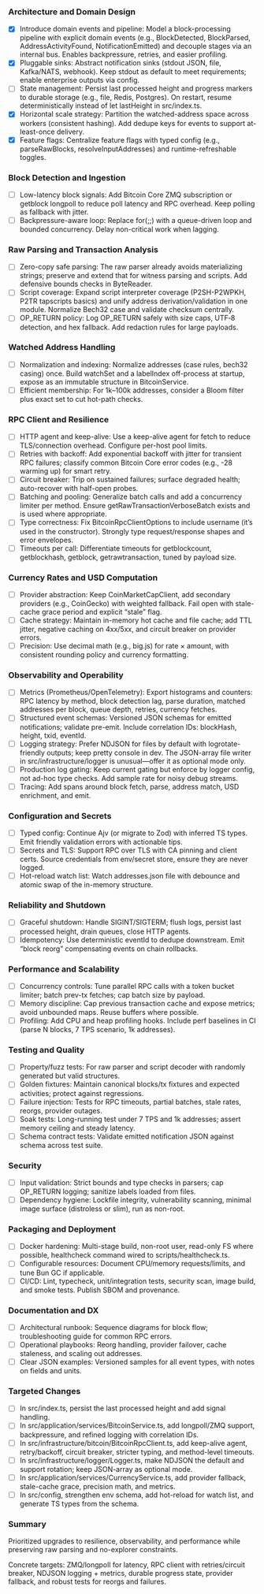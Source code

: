 ### Architecture and Domain Design

- [x] Introduce domain events and pipeline: Model a block-processing pipeline with explicit domain events (e.g., BlockDetected, BlockParsed, AddressActivityFound, NotificationEmitted) and decouple stages via an internal bus. Enables backpressure, retries, and easier profiling.
- [x] Pluggable sinks: Abstract notification sinks (stdout JSON, file, Kafka/NATS, webhook). Keep stdout as default to meet requirements; enable enterprise outputs via config.
- [ ] State management: Persist last processed height and progress markers to durable storage (e.g., file, Redis, Postgres). On restart, resume deterministically instead of let lastHeight in src/index.ts.
- [x] Horizontal scale strategy: Partition the watched-address space across workers (consistent hashing). Add dedupe keys for events to support at-least-once delivery.
- [x] Feature flags: Centralize feature flags with typed config (e.g., parseRawBlocks, resolveInputAddresses) and runtime-refreshable toggles.

### Block Detection and Ingestion

- [ ] Low-latency block signals: Add Bitcoin Core ZMQ subscription or getblock longpoll to reduce poll latency and RPC overhead. Keep polling as fallback with jitter.
- [ ] Backpressure-aware loop: Replace for(;;) with a queue-driven loop and bounded concurrency. Delay non-critical work when lagging.

### Raw Parsing and Transaction Analysis

- [ ] Zero-copy safe parsing: The raw parser already avoids materializing strings; preserve and extend that for witness parsing and scripts. Add defensive bounds checks in ByteReader.
- [ ] Script coverage: Expand script interpreter coverage (P2SH-P2WPKH, P2TR tapscripts basics) and unify address derivation/validation in one module. Normalize Bech32 case and validate checksum centrally.
- [ ] OP_RETURN policy: Log OP_RETURN safely with size caps, UTF‑8 detection, and hex fallback. Add redaction rules for large payloads.

### Watched Address Handling

- [ ] Normalization and indexing: Normalize addresses (case rules, bech32 casing) once. Build watchSet and a labelIndex off-process at startup, expose as an immutable structure in BitcoinService.
- [ ] Efficient membership: For 1k–100k addresses, consider a Bloom filter plus exact set to cut hot-path checks.

### RPC Client and Resilience

- [ ] HTTP agent and keep-alive: Use a keep-alive agent for fetch to reduce TLS/connection overhead. Configure per-host pool limits.
- [ ] Retries with backoff: Add exponential backoff with jitter for transient RPC failures; classify common Bitcoin Core error codes (e.g., -28 warming up) for smart retry.
- [ ] Circuit breaker: Trip on sustained failures; surface degraded health; auto-recover with half-open probes.
- [ ] Batching and pooling: Generalize batch calls and add a concurrency limiter per method. Ensure getRawTransactionVerboseBatch exists and is used where appropriate.
- [ ] Type correctness: Fix BitcoinRpcClientOptions to include username (it’s used in the constructor). Strongly type request/response shapes and error envelopes.
- [ ] Timeouts per call: Differentiate timeouts for getblockcount, getblockhash, getblock, getrawtransaction, tuned by payload size.

### Currency Rates and USD Computation

- [ ] Provider abstraction: Keep CoinMarketCapClient, add secondary providers (e.g., CoinGecko) with weighted fallback. Fail open with stale-cache grace period and explicit “stale” flag.
- [ ] Cache strategy: Maintain in-memory hot cache and file cache; add TTL jitter, negative caching on 4xx/5xx, and circuit breaker on provider errors.
- [ ] Precision: Use decimal math (e.g., big.js) for rate × amount, with consistent rounding policy and currency formatting.

### Observability and Operability

- [ ] Metrics (Prometheus/OpenTelemetry): Export histograms and counters: RPC latency by method, block detection lag, parse duration, matched addresses per block, queue depth, retries, currency fetches.
- [ ] Structured event schemas: Versioned JSON schemas for emitted notifications; validate pre-emit. Include correlation IDs: blockHash, height, txid, eventId.
- [ ] Logging strategy: Prefer NDJSON for files by default with logrotate-friendly outputs; keep pretty console in dev. The JSON-array file writer in src/infrastructure/logger is unusual—offer it as optional mode only.
- [ ] Production log gating: Keep current gating but enforce by logger config, not ad-hoc type checks. Add sample rate for noisy debug streams.
- [ ] Tracing: Add spans around block fetch, parse, address match, USD enrichment, and emit.

### Configuration and Secrets

- [ ] Typed config: Continue Ajv (or migrate to Zod) with inferred TS types. Emit friendly validation errors with actionable tips.
- [ ] Secrets and TLS: Support RPC over TLS with CA pinning and client certs. Source credentials from env/secret store, ensure they are never logged.
- [ ] Hot-reload watch list: Watch addresses.json file with debounce and atomic swap of the in-memory structure.

### Reliability and Shutdown

- [ ] Graceful shutdown: Handle SIGINT/SIGTERM; flush logs, persist last processed height, drain queues, close HTTP agents.
- [ ] Idempotency: Use deterministic eventId to dedupe downstream. Emit “block reorg” compensating events on chain rollbacks.

### Performance and Scalability

- [ ] Concurrency controls: Tune parallel RPC calls with a token bucket limiter; batch prev-tx fetches; cap batch size by payload.
- [ ] Memory discipline: Cap previous transaction cache and expose metrics; avoid unbounded maps. Reuse buffers where possible.
- [ ] Profiling: Add CPU and heap profiling hooks. Include perf baselines in CI (parse N blocks, 7 TPS scenario, 1k addresses).

### Testing and Quality

- [ ] Property/fuzz tests: For raw parser and script decoder with randomly generated but valid structures.
- [ ] Golden fixtures: Maintain canonical blocks/tx fixtures and expected activities; protect against regressions.
- [ ] Failure injection: Tests for RPC timeouts, partial batches, stale rates, reorgs, provider outages.
- [ ] Soak tests: Long-running test under 7 TPS and 1k addresses; assert memory ceiling and steady latency.
- [ ] Schema contract tests: Validate emitted notification JSON against schema across test suite.

### Security

- [ ] Input validation: Strict bounds and type checks in parsers; cap OP_RETURN logging; sanitize labels loaded from files.
- [ ] Dependency hygiene: Lockfile integrity, vulnerability scanning, minimal image surface (distroless or slim), run as non-root.

### Packaging and Deployment

- [ ] Docker hardening: Multi-stage build, non-root user, read-only FS where possible, healthcheck command wired to scripts/healthcheck.ts.
- [ ] Configurable resources: Document CPU/memory requests/limits, and tune Bun GC if applicable.
- [ ] CI/CD: Lint, typecheck, unit/integration tests, security scan, image build, and smoke tests. Publish SBOM and provenance.

### Documentation and DX

- [ ] Architectural runbook: Sequence diagrams for block flow; troubleshooting guide for common RPC errors.
- [ ] Operational playbooks: Reorg handling, provider failover, cache staleness, and scaling out addresses.
- [ ] Clear JSON examples: Versioned samples for all event types, with notes on fields and units.

### Targeted Changes

- [ ] In src/index.ts, persist the last processed height and add signal handling.
- [ ] In src/application/services/BitcoinService.ts, add longpoll/ZMQ support, backpressure, and refined logging with correlation IDs.
- [ ] In src/infrastructure/bitcoin/BitcoinRpcClient.ts, add keep-alive agent, retry/backoff, circuit breaker, stricter typing, and method-level timeouts.
- [ ] In src/infrastructure/logger/Logger.ts, make NDJSON the default and support rotation; keep JSON-array as optional mode.
- [ ] In src/application/services/CurrencyService.ts, add provider fallback, stale-cache grace, precision math, and metrics.
- [ ] In src/config, strengthen env schema, add hot-reload for watch list, and generate TS types from the schema.

### Summary

Prioritized upgrades to resilience, observability, and performance while preserving raw parsing and no-explorer constraints.

Concrete targets: ZMQ/longpoll for latency, RPC client with retries/circuit breaker, NDJSON logging + metrics, durable progress state, provider fallback, and robust tests for reorgs and failures.
